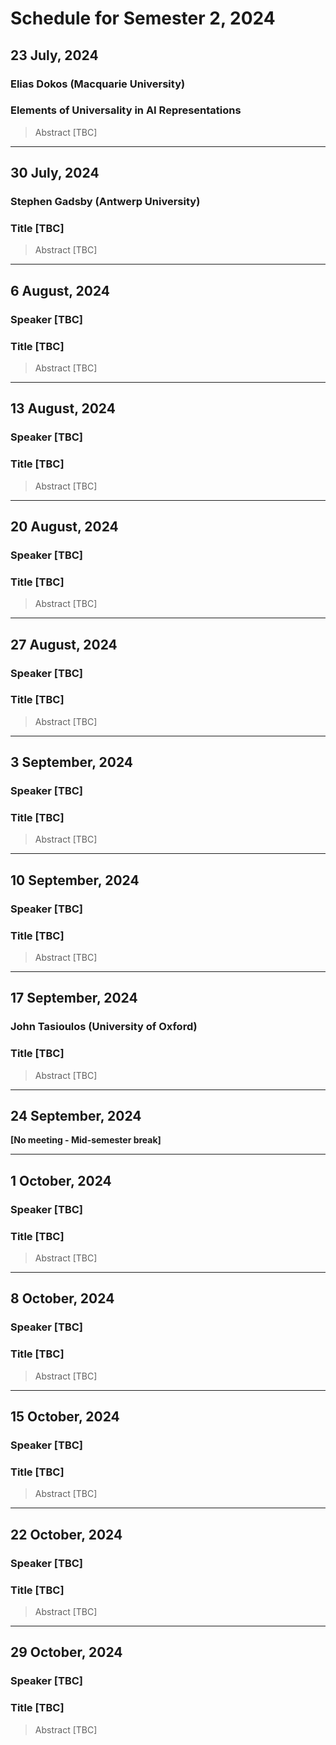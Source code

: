 # Schedule for Semester 2, 2024

## 23 July, 2024
### Elias Dokos (Macquarie University)
### Elements of Universality in AI Representations

> Abstract [TBC]

---

## 30 July, 2024
### Stephen Gadsby (Antwerp University)
### Title [TBC]

> Abstract [TBC]

---

## 6 August, 2024
### Speaker [TBC]
### Title [TBC]

> Abstract [TBC]

---

## 13 August, 2024
### Speaker [TBC]
### Title [TBC]

> Abstract [TBC]

---

## 20 August, 2024
### Speaker [TBC]
### Title [TBC]

> Abstract [TBC]

---

## 27 August, 2024
### Speaker [TBC]
### Title [TBC]

> Abstract [TBC]

---

## 3 September, 2024
### Speaker [TBC]
### Title [TBC]

> Abstract [TBC]

---

## 10 September, 2024
### Speaker [TBC]
### Title [TBC]

> Abstract [TBC]

---

## 17 September, 2024
### John Tasioulos (University of Oxford)
### Title [TBC]

> Abstract [TBC]

---

## 24 September, 2024

**[No meeting - Mid-semester break]**

---

## 1 October, 2024
### Speaker [TBC]
### Title [TBC]

> Abstract [TBC]

---

## 8 October, 2024
### Speaker [TBC]
### Title [TBC]

> Abstract [TBC]

---

## 15 October, 2024
### Speaker [TBC]
### Title [TBC]

> Abstract [TBC]

---

## 22 October, 2024
### Speaker [TBC]
### Title [TBC]

> Abstract [TBC]

---

## 29 October, 2024
### Speaker [TBC]
### Title [TBC]

> Abstract [TBC]